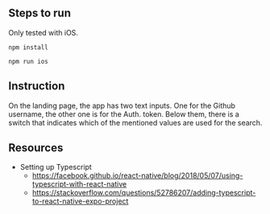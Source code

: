## Steps to run
Only tested with iOS. 
```
npm install
```
```
npm run ios
```
## Instruction
On the landing page, the app has two text inputs. One for the Github username, the other one is for the Auth. token. Below them, there is a switch that indicates which of the mentioned values are used for the search.  
## Resources
 - Setting up Typescript
    - https://facebook.github.io/react-native/blog/2018/05/07/using-typescript-with-react-native
    - https://stackoverflow.com/questions/52786207/adding-typescript-to-react-native-expo-project